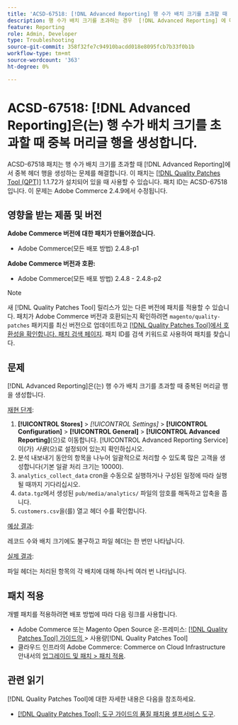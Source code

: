 ```yaml
---
title: 'ACSD-67518: [!DNL Advanced Reporting] 행 수가 배치 크기를 초과할 때 중복 머리글 행을 생성합니다.'
description: 행 수가 배치 크기를 초과하는 경우  [!DNL Advanced Reporting] 에 대해 생성된 보고서에 중복된 머리글 행이 들어 있는 Adobe Commerce 문제를 해결하려면 ACSD-67518 패치를 적용합니다.
feature: Reporting
role: Admin, Developer
type: Troubleshooting
source-git-commit: 358f32fe7c94910bacdd018e8095fcb7b33f0b1b
workflow-type: tm+mt
source-wordcount: '363'
ht-degree: 0%

---
```



# ACSD-67518: [!DNL Advanced Reporting]은(는) 행 수가 배치 크기를 초과할 때 중복 머리글 행을 생성합니다.

ACSD-67518 패치는 행 수가 배치 크기를 초과할 때 [!DNL Advanced Reporting]에서 중복 헤더 행을 생성하는 문제를 해결합니다. 이 패치는 [[!DNL Quality Patches Tool (QPT)]](/help/tools/quality-patches-tool/quality-patches-tool-to-self-serve-quality-patches.md) 1.1.72가 설치되어 있을 때 사용할 수 있습니다. 패치 ID는 ACSD-67518입니다. 이 문제는 Adobe Commerce 2.4.9에서 수정됩니다.

## 영향을 받는 제품 및 버전

**Adobe Commerce 버전에 대한 패치가 만들어졌습니다.**

* Adobe Commerce(모든 배포 방법) 2.4.8-p1

**Adobe Commerce 버전과 호환:**

* Adobe Commerce(모든 배포 방법) 2.4.8 - 2.4.8-p2

>[!NOTE]
>
>새 [!DNL Quality Patches Tool] 릴리스가 있는 다른 버전에 패치를 적용할 수 있습니다. 패치가 Adobe Commerce 버전과 호환되는지 확인하려면 `magento/quality-patches` 패키지를 최신 버전으로 업데이트하고 [[!DNL Quality Patches Tool]에서 호환성을 확인합니다. 패치 검색 페이지](https://experienceleague.adobe.com/tools/commerce-quality-patches/index.html?lang=ko). 패치 ID를 검색 키워드로 사용하여 패치를 찾습니다.

## 문제

[!DNL Advanced Reporting]은(는) 행 수가 배치 크기를 초과할 때 중복된 머리글 행을 생성합니다.

<u>재현 단계</u>:

1. **[!UICONTROL Stores]** > *[!UICONTROL Settings]* > **[!UICONTROL Configuration]** > **[!UICONTROL General]** > **[!UICONTROL Advanced Reporting]**(으)로 이동합니다. [!UICONTROL Advanced Reporting Service]이(가) *사용*(으)로 설정되어 있는지 확인하십시오.
1. 분석 내보내기 동안의 항목을 나누어 일괄적으로 처리할 수 있도록 많은 고객을 생성합니다(기본 일괄 처리 크기는 10000).
1. `analytics_collect_data` cron을 수동으로 실행하거나 구성된 일정에 따라 실행될 때까지 기다리십시오.
1. `data.tgz`에서 생성된 `pub/media/analytics/` 파일의 암호를 해독하고 압축을 풉니다.
1. `customers.csv`을(를) 열고 헤더 수를 확인합니다.

<u>예상 결과</u>:

레코드 수와 배치 크기에도 불구하고 파일 헤더는 한 번만 나타납니다.

<u>실제 결과</u>:

파일 헤더는 처리된 항목의 각 배치에 대해 하나씩 여러 번 나타납니다.

## 패치 적용

개별 패치를 적용하려면 배포 방법에 따라 다음 링크를 사용합니다.

* Adobe Commerce 또는 Magento Open Source 온-프레미스: [[!DNL Quality Patches Tool]  가이드의 &#x200B;](/help/tools/quality-patches-tool/usage.md)> 사용량[!DNL Quality Patches Tool]
* 클라우드 인프라의 Adobe Commerce: Commerce on Cloud Infrastructure 안내서의 [업그레이드 및 패치 > 패치 적용](https://experienceleague.adobe.com/docs/commerce-cloud-service/user-guide/develop/upgrade/apply-patches.html?lang=ko).

## 관련 읽기

[!DNL Quality Patches Tool]에 대한 자세한 내용은 다음을 참조하세요.

* [[!DNL Quality Patches Tool]: 도구 가이드의 품질 패치용 셀프서비스 도구](/help/tools/quality-patches-tool/quality-patches-tool-to-self-serve-quality-patches.md).
